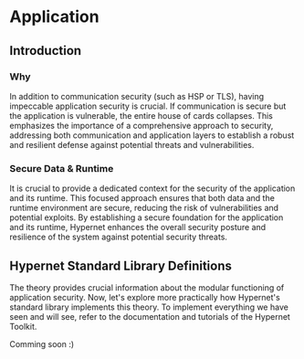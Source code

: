 # Application

## Introduction

### Why
In addition to communication security (such as HSP or TLS), having impeccable application security is crucial. If communication is secure but the application is vulnerable, the entire house of cards collapses. This emphasizes the importance of a comprehensive approach to security, addressing both communication and application layers to establish a robust and resilient defense against potential threats and vulnerabilities.

### Secure Data & Runtime

It is crucial to provide a dedicated context for the security of the application and its runtime. This focused approach ensures that both data and the runtime environment are secure, reducing the risk of vulnerabilities and potential exploits. By establishing a secure foundation for the application and its runtime, Hypernet enhances the overall security posture and resilience of the system against potential security threats.


## Hypernet Standard Library Definitions

The theory provides crucial information about the modular functioning of application security. Now, let's explore more practically how Hypernet's standard library implements this theory. To implement everything we have seen and will see, refer to the documentation and tutorials of the Hypernet Toolkit.

Comming soon :)